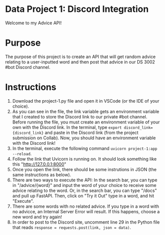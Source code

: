 
# Data Project 1: Discord Integration
Welcome to my Advice API!

# Purpose
The purpose of this project is to create an API that will get random advice relating to a user-inputted word and then post that advice in our DS 3002 #bot Discord channel.

# Instructions
1. Download the project-1.py file and open it in VSCode (or the IDE of your choice).
2. As you can see in the file, the link variable gets an environment variable that I created to store the Discord link to our private #bot channel. Before running the file, you must create an environment variable of your own with the Discord link. In the terminal, type `export discord_link={discord_link}` and paste in the Discord link (from the project submission on Collab). Now, you should have an environment variable with the Discord link!
3. In the terminal, execute the following command `uvicorn project-1:app --reload`.
4. Follow the link that Uvicorn is running on. It should look something like this "http://127.0.0.1:8000"
5. Once you open the link, there should be some instrutions in JSON (the same instructions as below).
6. There are two ways to execute the API: In the search bar, you can type in "/advice/{word}" and input the word of your choice to receive some advice relating to the word. Or, in the search bar, you can type "/docs" and pull up FastAPI. Then, click on "Try it Out" type in a word, and hit "Execute".
7. There are some words with no related advice. If you type in a word with no advicce, an Internal Server Error will result. If this happens, choose a new word and try again!
8. In order to post to the Discord site, uncomment line 29 in the Python file that reads `response = requests.post(link, json = data)`. 
